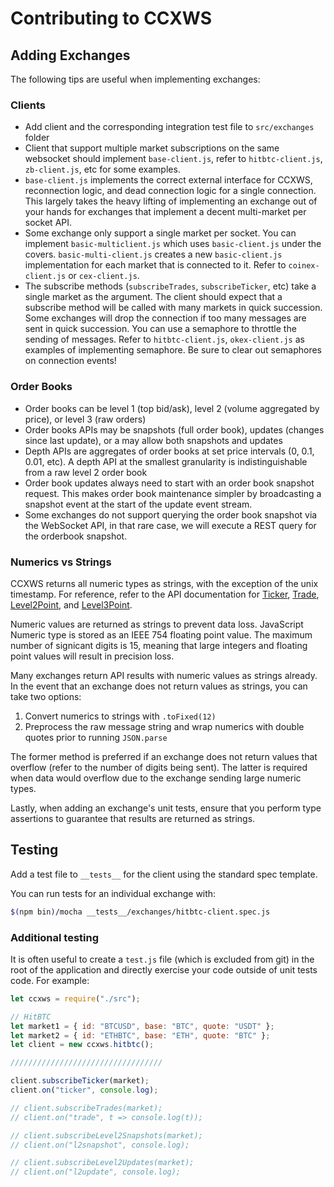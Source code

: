 # Contributing to CCXWS

## Adding Exchanges

The following tips are useful when implementing exchanges:

### Clients

- Add client and the corresponding integration test file to `src/exchanges` folder
- Client that support multiple market subscriptions on the same websocket should implement `base-client.js`, refer to `hitbtc-client.js`, `zb-client.js`, etc for some examples.
- `base-client.js` implements the correct external interface for CCXWS, reconnection logic, and dead connection logic for a single connection. This largely takes the heavy lifting of implementing an exchange out of your hands for exchanges that implement a decent multi-market per socket API.
- Some exchange only support a single market per socket. You can implement `basic-multiclient.js` which uses `basic-client.js` under the covers. `basic-multi-client.js` creates a new `basic-client.js` implementation for each market that is connected to it. Refer to `coinex-client.js` or `cex-client.js`.
- The subscribe methods (`subscribeTrades`, `subscribeTicker`, etc) take a single market as the argument. The client should expect that a subscribe method will be called with many markets in quick succession. Some exchanges will drop the connection if too many messages are sent in quick succession. You can use a semaphore to throttle the sending of messages. Refer to `hitbtc-client.js`, `okex-client.js` as examples of implementing semaphore. Be sure to clear out semaphores on connection events!

### Order Books

- Order books can be level 1 (top bid/ask), level 2 (volume aggregated by price), or level 3 (raw orders)
- Order books APIs may be snapshots (full order book), updates (changes since last update), or a may allow both snapshots and updates
- Depth APIs are aggregates of order books at set price intervals (0, 0.1, 0.01, etc). A depth API at the smallest granularity is indistinguishable from a raw level 2 order book
- Order book updates always need to start with an order book snapshot request. This makes order book maintenance simpler by broadcasting a snapshot event at the start of the update event stream.
- Some exchanges do not support querying the order book snapshot via the WebSocket API, in that rare case, we will execute a REST query for the orderbook snapshot.

### Numerics vs Strings

CCXWS returns all numeric types as strings, with the exception of the unix timestamp. For reference, refer to the API documentation for [Ticker](https://github.com/altangent/ccxws#ticker), [Trade](https://github.com/altangent/ccxws#ticker), [Level2Point](https://github.com/altangent/ccxws#level2point), and [Level3Point](https://github.com/altangent/ccxws#level3point).

Numeric values are returned as strings to prevent data loss. JavaScript Numeric type is stored as an IEEE 754 floating point value. The maximum number of signicant digits is 15, meaning that large integers and floating point values will result in precision loss.

Many exchanges return API results with numeric values as strings already. In the event that an exchange does not return values as strings, you can take two options:

1. Convert numerics to strings with `.toFixed(12)`
2. Preprocess the raw message string and wrap numerics with double quotes prior to running `JSON.parse`

The former method is preferred if an exchange does not return values that overflow (refer to the number of digits being sent). The latter is required when data would overflow due to the exchange sending large numeric types.

Lastly, when adding an exchange's unit tests, ensure that you perform type assertions to guarantee that results are returned as strings.

## Testing

Add a test file to `__tests__` for the client using the standard spec template.

You can run tests for an individual exchange with:

```bash
$(npm bin)/mocha __tests__/exchanges/hitbtc-client.spec.js
```

### Additional testing

It is often useful to create a `test.js` file (which is excluded from git) in the root of the application and directly exercise your code outside of unit tests
code. For example:

```javascript
let ccxws = require("./src");

// HitBTC
let market1 = { id: "BTCUSD", base: "BTC", quote: "USDT" };
let market2 = { id: "ETHBTC", base: "ETH", quote: "BTC" };
let client = new ccxws.hitbtc();

//////////////////////////////////

client.subscribeTicker(market);
client.on("ticker", console.log);

// client.subscribeTrades(market);
// client.on("trade", t => console.log(t));

// client.subscribeLevel2Snapshots(market);
// client.on("l2snapshot", console.log);

// client.subscribeLevel2Updates(market);
// client.on("l2update", console.log);
```
